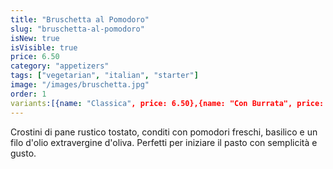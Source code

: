 ```yaml
---
title: "Bruschetta al Pomodoro"
slug: "bruschetta-al-pomodoro"
isNew: true
isVisible: true
price: 6.50
category: "appetizers"
tags: ["vegetarian", "italian", "starter"]
image: "/images/bruschetta.jpg"
order: 1
variants:[{name: "Classica", price: 6.50},{name: "Con Burrata", price: 8.00}]
---
```


Crostini di pane rustico tostato, conditi con pomodori freschi, basilico e un filo d'olio extravergine d'oliva. Perfetti per iniziare il pasto con semplicità e gusto.

